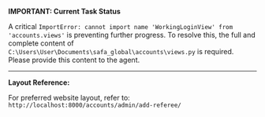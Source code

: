 **IMPORTANT: Current Task Status**

A critical `ImportError: cannot import name 'WorkingLoginView' from 'accounts.views'` is preventing further progress. To resolve this, the full and complete content of `C:\Users\User\Documents\safa_global\accounts\views.py` is required. Please provide this content to the agent.

---

**Layout Reference:**

For preferred website layout, refer to: `http://localhost:8000/accounts/admin/add-referee/`